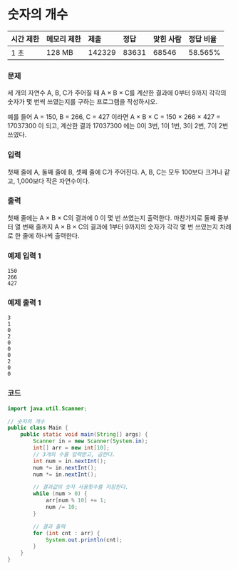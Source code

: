 # 숫자의 개수

| 시간 제한 | 메모리 제한 | 제출   | 정답  | 맞힌 사람 | 정답 비율 |
| :-------- | :---------- | :----- | :---- | :-------- | :-------- |
|1 초	|128 MB	|142329	|83631	|68546	|58.565%|

### 문제

세 개의 자연수 A, B, C가 주어질 때 A × B × C를 계산한 결과에 0부터 9까지 각각의 숫자가 몇 번씩 쓰였는지를 구하는 프로그램을 작성하시오.

예를 들어 A = 150, B = 266, C = 427 이라면 A × B × C = 150 × 266 × 427 = 17037300 이 되고, 계산한 결과 17037300 에는 0이 3번, 1이 1번, 3이 2번, 7이 2번 쓰였다.

### 입력

첫째 줄에 A, 둘째 줄에 B, 셋째 줄에 C가 주어진다. A, B, C는 모두 100보다 크거나 같고, 1,000보다 작은 자연수이다.

### 출력

첫째 줄에는 A × B × C의 결과에 0 이 몇 번 쓰였는지 출력한다. 마찬가지로 둘째 줄부터 열 번째 줄까지 A × B × C의 결과에 1부터 9까지의 숫자가 각각 몇 번 쓰였는지 차례로 한 줄에 하나씩 출력한다.

### 예제 입력 1
```
150
266
427
```

### 예제 출력 1
```
3
1
0
2
0
0
0
2
0
0
```

### 코드

```java
import java.util.Scanner;

// 숫자의 개수
public class Main {
    public static void main(String[] args) {
        Scanner in = new Scanner(System.in);
        int[] arr = new int[10];
        // 3개의 수를 입력받고, 곱한다.
        int num = in.nextInt();
        num *= in.nextInt();
        num *= in.nextInt();

        // 결과값의 숫자 사용횟수를 저장한다.
        while (num > 0) {
            arr[num % 10] += 1;
            num /= 10;
        }

        // 결과 출력
        for (int cnt : arr) {
            System.out.println(cnt);
        }
    }
}
```